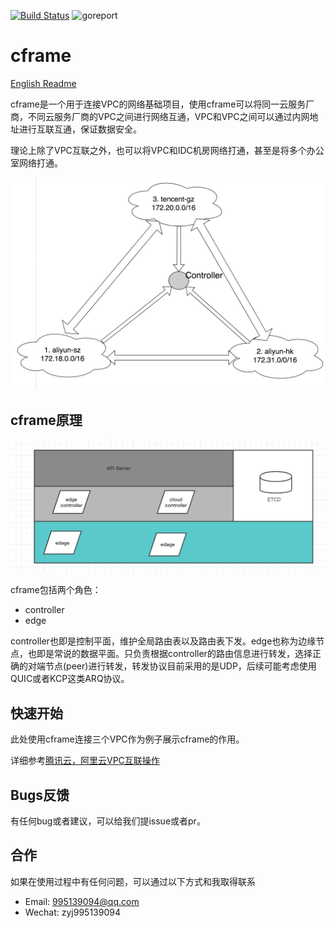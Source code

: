 [![Build Status](https://travis-ci.org/ICKelin/cframe.svg?branch=master)](https://travis-ci.org/ICKelin/cframe) ![goreport](https://goreportcard.com/badge/github.com/ICKelin/cframe)

# cframe
[English Readme](EN_README.md)

cframe是一个用于连接VPC的网络基础项目，使用cframe可以将同一云服务厂商，不同云服务厂商的VPC之间进行网络互通，VPC和VPC之间可以通过内网地址进行互联互通，保证数据安全。

理论上除了VPC互联之外，也可以将VPC和IDC机房网络打通，甚至是将多个办公室网络打通。

![doc/images/cframe1.0.0](doc/images/cframe1.1.0.jpg)

## cframe原理
![arch](doc/images/arch.jpg)

cframe包括两个角色：

- controller
- edge

controller也即是控制平面，维护全局路由表以及路由表下发。edge也称为边缘节点，也即是常说的数据平面。只负责根据controller的路由信息进行转发，选择正确的对端节点(peer)进行转发，转发协议目前采用的是UDP，后续可能考虑使用QUIC或者KCP这类ARQ协议。


## 快速开始
此处使用cframe连接三个VPC作为例子展示cframe的作用。

详细参考[腾讯云，阿里云VPC互联操作](doc/cn_vpc.md)

## Bugs反馈
有任何bug或者建议，可以给我们提issue或者pr。

## 合作
如果在使用过程中有任何问题，可以通过以下方式和我取得联系

- Email: 995139094@qq.com
- Wechat: zyj995139094
